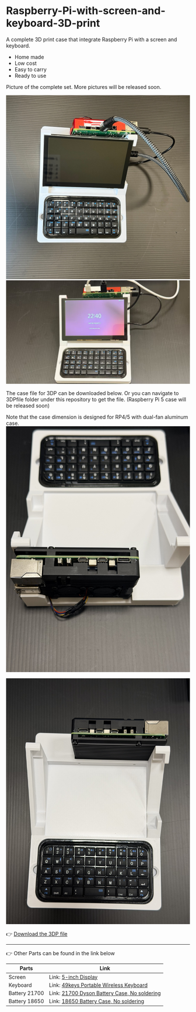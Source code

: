 # Raspberry-Pi-with-screen-and-keyboard-3D-print
A complete 3D print case that integrate Raspberry Pi with a screen and keyboard.
- Home made
- Low cost
- Easy to carry
- Ready to use

Picture of the complete set. More pictures will be released soon.

![Raspberry Pi 4 with bluetooth keyboard](images/IMG_9604.jpg)
![Raspberry Pi 4 with bluetooth keyboard, turned on](images/RPi4Case.jpg)

The case file for 3DP can be downloaded below. Or you can navigate to 3DPfile folder under this repository to get the file. (Raspberry Pi 5 case will be released soon)

Note that the case dimension is designed for RP4/5 with dual-fan aluminum case. 
![Raspberry Pi 5 with bluetooth keyboard](images/RPi5_with_Case.jpg)

![Raspberry Pi 4 with bluetooth keyboard](images/RPi5_with_Case_front.jpg)

👉 [Download the 3DP file](https://github.com/MiaoReynolds/Raspberry-Pi-with-screen-and-keyboard-3D-print/raw/main/3DPfile/)

---
👉 Other Parts can be found in the link below

| Parts | Link |
|--------|------|
| Screen | Link: [5-inch Display](https://www.aliexpress.com/item/1005009083388577.html?spm=a2g0o.productlist.main.43.5b6aejqCejqC9D&algo_pvid=85049312-102b-4edb-82c9-c52b5db7d6c6&algo_exp_id=85049312-102b-4edb-82c9-c52b5db7d6c6-42&pdp_ext_f=%7B%22order%22%3A%227%22%2C%22eval%22%3A%221%22%2C%22fromPage%22%3A%22search%22%7D&pdp_npi=6%40dis%21SGD%2166.72%2133.36%21%21%21357.00%21178.50%21%402140e03217599911388737318e0137%2112000047855464859%21sea%21SG%210%21ABX%211%210%21n_tag%3A-29910%3Bd%3A81e889cd%3Bm03_new_user%3A-29895&curPageLogUid=ixymnuZWOhgI&utparam-url=scene%3Asearch%7Cquery_from%3A%7Cx_object_id%3A1005009083388577%7C_p_origin_prod%3A) |
| Keyboard | Link: [49keys Portable Wireless Keyboard](https://example.com/some/very/very/long/link?with=query&params=too) |
| Battery 21700 | Link: [21700 Dyson Battery Case, No soldering](https://www.aliexpress.com/item/1005009213466865.html?spm=a2g0o.productlist.main.3.621b9po39po3B0&algo_pvid=835a0427-b517-4576-ae5f-813f403dd737&algo_exp_id=835a0427-b517-4576-ae5f-813f403dd737-2&pdp_ext_f=%7B%22order%22%3A%226%22%2C%22eval%22%3A%221%22%2C%22fromPage%22%3A%22search%22%7D&pdp_npi=6%40dis%21SGD%2110.64%215.85%21%21%217.98%214.39%21%402151e66217599897254311970e0587%2112000048333787743%21sea%21SG%210%21ABX%211%210%21n_tag%3A-29910%3Bd%3A81e889cd%3Bm03_new_user%3A-29895&curPageLogUid=L6VxJWp8umJy&utparam-url=scene%3Asearch%7Cquery_from%3A%7Cx_object_id%3A1005009213466865%7C_p_origin_prod%3A) |
| Battery 18650 | Link: [18650 Battery Case, No soldering](https://www.aliexpress.com/item/1005008484271476.html?spm=a2g0o.productlist.main.2.30e8486cqWLEl7&algo_pvid=6b3516ee-2f07-46d5-8407-6a2eb8158299&algo_exp_id=6b3516ee-2f07-46d5-8407-6a2eb8158299-1&pdp_ext_f=%7B%22order%22%3A%2234%22%2C%22eval%22%3A%221%22%2C%22fromPage%22%3A%22search%22%7D&pdp_npi=6%40dis%21SGD%2113.37%216.95%21%21%2171.52%2137.19%21%402151e66217599898783202250e0587%2112000045347844093%21sea%21SG%210%21ABX%211%210%21n_tag%3A-29910%3Bd%3A81e889cd%3Bm03_new_user%3A-29895&curPageLogUid=VvEvx8R1K2VI&utparam-url=scene%3Asearch%7Cquery_from%3A%7Cx_object_id%3A1005008484271476%7C_p_origin_prod%3A)|
